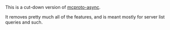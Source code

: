 This is a cut-down version of [mcproto-async](https://gogs.selic.re/x10A94/mcproto-async).

It removes pretty much all of the features, and is meant mostly for server list
queries and such.
